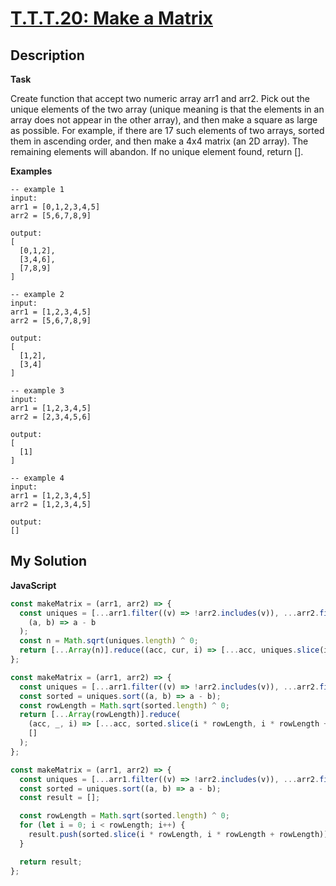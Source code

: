 # [T.T.T.20: Make a Matrix](https://www.codewars.com/kata/57a4395ce298a72d71000306)

## Description

**Task**

Create function that accept two numeric array arr1 and arr2. Pick out the unique elements of the two array (unique meaning is that the elements in an array does not appear in the other array), and then make a square as large as possible. For example, if there are 17 such elements of two arrays, sorted them in ascending order, and then make a 4x4 matrix (an 2D array). The remaining elements will abandon. If no unique element found, return [].

**Examples**

```
-- example 1
input:
arr1 = [0,1,2,3,4,5]
arr2 = [5,6,7,8,9]

output:
[
  [0,1,2],
  [3,4,6],
  [7,8,9]
]

-- example 2
input:
arr1 = [1,2,3,4,5]
arr2 = [5,6,7,8,9]

output:
[
  [1,2],
  [3,4]
]

-- example 3
input:
arr1 = [1,2,3,4,5]
arr2 = [2,3,4,5,6]

output:
[
  [1]
]

-- example 4
input:
arr1 = [1,2,3,4,5]
arr2 = [1,2,3,4,5]

output:
[]
```

## My Solution

**JavaScript**

```js
const makeMatrix = (arr1, arr2) => {
  const uniques = [...arr1.filter((v) => !arr2.includes(v)), ...arr2.filter((v) => !arr1.includes(v))].sort(
    (a, b) => a - b
  );
  const n = Math.sqrt(uniques.length) ^ 0;
  return [...Array(n)].reduce((acc, cur, i) => [...acc, uniques.slice(i * n, i * n + n)], []);
};
```

```js
const makeMatrix = (arr1, arr2) => {
  const uniques = [...arr1.filter((v) => !arr2.includes(v)), ...arr2.filter((v) => !arr1.includes(v))];
  const sorted = uniques.sort((a, b) => a - b);
  const rowLength = Math.sqrt(sorted.length) ^ 0;
  return [...Array(rowLength)].reduce(
    (acc, _, i) => [...acc, sorted.slice(i * rowLength, i * rowLength + rowLength)],
    []
  );
};
```

```js
const makeMatrix = (arr1, arr2) => {
  const uniques = [...arr1.filter((v) => !arr2.includes(v)), ...arr2.filter((v) => !arr1.includes(v))];
  const sorted = uniques.sort((a, b) => a - b);
  const result = [];

  const rowLength = Math.sqrt(sorted.length) ^ 0;
  for (let i = 0; i < rowLength; i++) {
    result.push(sorted.slice(i * rowLength, i * rowLength + rowLength));
  }

  return result;
};
```